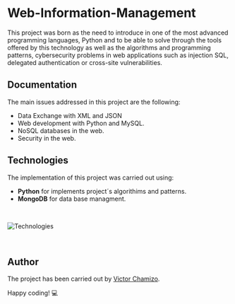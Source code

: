 # Web-Information-Management

This project was born as the need to introduce in one of the most advanced programming languages, Python and to be able to solve through the tools offered by this technology as well as the algorithms and programming patterns, cybersecurity problems in web applications such as injection SQL, delegated authentication or cross-site vulnerabilities.

## Documentation

The main issues addressed in this project are the following:

- Data Exchange with XML and JSON
- Web development with Python and MySQL.
- NoSQL databases in the web.
- Security in the web.
 
## Technologies
The implementation of this project was carried out using:
  - **Python** for implements project´s algorithims and patterns.
  - **MongoDB** for data base managment.
  
<br>
 
![Technologies](http://www.pybloggers.com/wp-content/uploads/2016/12/realpython.comimagesblog_imagespython-and-mongopython-and-mongo-logos-d1ac5b0d6ef7c94bb2c59288f7f1f8e6dd82fcc3.png)

<br>
 
## Author
The project has been carried out by [Victor Chamizo](https://github.com/vctorChamizo).
 
Happy coding! 💻
